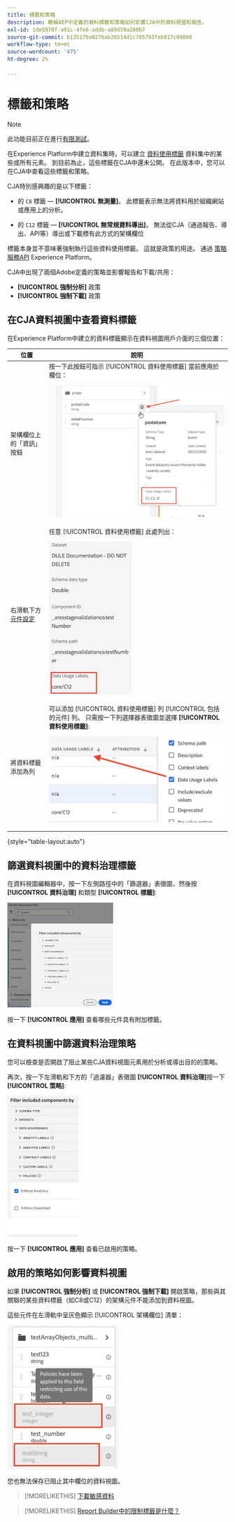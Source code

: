 ```yaml
---
title: 標籤和策略
description: 瞭解AEP中定義的資料標籤和策略如何影響CJA中的資料視圖和報告。
exl-id: 1de5070f-a91c-4fe6-addb-a89d59a280b7
source-git-commit: b135175e0276ab26514d1c785793feb817c09898
workflow-type: tm+mt
source-wordcount: '475'
ht-degree: 2%

---
```


# 標籤和策略

>[!NOTE]
>
>此功能目前正在進行[有限測試](/help/release-notes/releases.md)。

在Experience Platform中建立資料集時，可以建立 [資料使用標籤](https://experienceleague.adobe.com/docs/experience-platform/data-governance/labels/reference.html?lang=en) 資料集中的某些或所有元素。 到目前為止，這些標籤在CJA中還未公開。 在此版本中，您可以在CJA中查看這些標籤和策略。

CJA特別感興趣的是以下標籤：

* 的 `C8` 標籤 —  **[!UICONTROL 無測量]**。 此標籤表示無法將資料用於組織網站或應用上的分析。

* 的 `C12` 標籤 —  **[!UICONTROL 無常規資料導出]**。 無法從CJA（通過報告、導出、API等）導出或下載標有此方式的架構欄位

標籤本身並不意味著強制執行這些資料使用標籤。 這就是政策的用途。 通過 [策略服務API](https://experienceleague.adobe.com/docs/experience-platform/data-governance/api/overview.html?lang=en) Experience Platform。

CJA中出現了兩個Adobe定義的策略並影響報告和下載/共用：

* **[!UICONTROL 強制分析]** 政策
* **[!UICONTROL 強制下載]** 政策

## 在CJA資料視圖中查看資料標籤

在Experience Platform中建立的資料標籤顯示在資料視圖用戶介面的三個位置：

| 位置 | 說明 |
| --- | --- |
| 架構欄位上的「資訊」按鈕 | 按一下此按鈕可指示 [!UICONTROL 資料使用標籤] 當前應用於欄位：<p>![](assets/data-label-left.png) |
| 右滑軌下方 [元件設定](/help/data-views/component-settings/overview.md) | 任意 [!UICONTROL 資料使用標籤] 此處列出：<p>![](assets/data-label-right.png) |
| 將資料標籤添加為列 | 可以添加 [!UICONTROL 資料使用標籤] 列 [!UICONTROL 包括的元件] 列。 只需按一下列選擇器表徵圖並選擇 **[!UICONTROL 資料使用標籤]**:<p>![](assets/data-label-column.png) |

{style=&quot;table-layout:auto&quot;}

## 篩選資料視圖中的資料治理標籤

在資料視圖編輯器中，按一下左側路徑中的「篩選器」表徵圖，然後按 **[!UICONTROL 資料治理]** 和類型 **[!UICONTROL 標籤]**:

![](assets/filter-labels.png)

按一下 **[!UICONTROL 應用]** 查看哪些元件具有附加標籤。

## 在資料視圖中篩選資料治理策略

您可以檢查是否開啟了阻止某些CJA資料視圖元素用於分析或導出目的的策略。

再次，按一下左滑軌和下方的「過濾器」表徵圖 **[!UICONTROL 資料治理]**&#x200B;按一下 **[!UICONTROL 策略]**:

![](assets/filter-policies.png)

按一下 **[!UICONTROL 應用]** 查看已啟用的策略。

## 啟用的策略如何影響資料視圖

如果 **[!UICONTROL 強制分析]** 或 **[!UICONTROL 強制下載]** 開啟策略，那些與其關聯的某些資料標籤（如C8或C12）的架構元件不能添加到資料視圖。

這些元件在左滑軌中呈灰色顯示 [!UICONTROL 架構欄位] 清單：

![](assets/component-greyed.png)

您也無法保存已阻止其中欄位的資料視圖。

>[!MORELIKETHIS]
>[下載敏感資料](/help/analysis-workspace/curate-share/download-send.md)

>[!MORELIKETHIS]
>[Report Builder中的限制標籤是什麼？](https://experienceleague.adobe.com/docs/analytics-platform/using/cja-reportbuilder/restricted-labels.html?lang=en)

